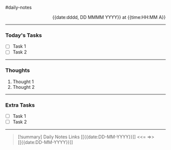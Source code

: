 #daily-notes
<p align="right">{{date:dddd, DD MMMM YYYY}} at {{time:HH:MM A}}</p><hr>

### Today's Tasks

- [ ] Task 1
- [ ] Task 2

---

### Thoughts

1. Thought 1
2. Thought 2

---

### Extra Tasks

- [ ] Task 1
- [ ] Task 2

---

>[!summary] Daily Notes Links
> [[{{date:DD-MM-YYYY}}]] <<= =>> [[{{date:DD-MM-YYYY}}]]

